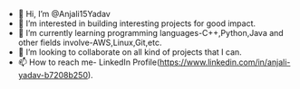 - 👋 Hi, I’m @Anjali15Yadav
- 👀 I’m interested in building interesting projects for good impact.
- 🌱 I’m currently learning programming languages-C++,Python,Java and other fields involve-AWS,Linux,Git,etc.
- 💞️ I’m looking to collaborate on all kind of projects that I can.
- 📫 How to reach me- LinkedIn Profile(https://www.linkedin.com/in/anjali-yadav-b7208b250).

<!---
Anjali15Yadav/Anjali15Yadav is a ✨ special ✨ repository because its `README.md` (this file) appears on your GitHub profile.
You can click the Preview link to take a look at your changes.
--->
